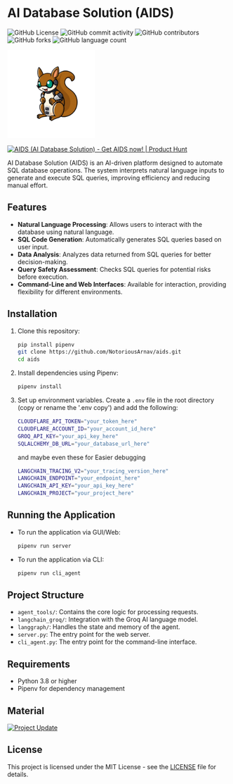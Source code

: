 # AI Database Solution (AIDS)
![GitHub License](https://img.shields.io/github/license/NotoriousArnav/aids)
![GitHub commit activity](https://img.shields.io/github/commit-activity/t/NotoriousArnav/aids)
![GitHub contributors](https://img.shields.io/github/contributors/NotoriousArnav/aids)
![GitHub forks](https://img.shields.io/github/forks/NotoriousArnav/aids)
![GitHub language count](https://img.shields.io/github/languages/count/NotoriousArnav/aids)

<img src="mascot.nobg.png" alt="drawing" width="200"/>

<a href="https://www.producthunt.com/posts/aids-ai-database-solution?embed=true&utm_source=badge-featured&utm_medium=badge&utm_souce=badge-aids&#0045;ai&#0045;database&#0045;solution" target="_blank"><img src="https://api.producthunt.com/widgets/embed-image/v1/featured.svg?post_id=743184&theme=light" alt="AIDS&#0032;&#0040;AI&#0032;Database&#0032;Solution&#0041; - Get&#0032;AIDS&#0032;now&#0033; | Product Hunt" style="width: 250px; height: 54px;" width="250" height="54" /></a>

AI Database Solution (AIDS) is an AI-driven platform designed to automate SQL database operations. The system interprets natural language inputs to generate and execute SQL queries, improving efficiency and reducing manual effort.

## Features

- **Natural Language Processing**: Allows users to interact with the database using natural language.
- **SQL Code Generation**: Automatically generates SQL queries based on user input.
- **Data Analysis**: Analyzes data returned from SQL queries for better decision-making.
- **Query Safety Assessment**: Checks SQL queries for potential risks before execution.
- **Command-Line and Web Interfaces**: Available for interaction, providing flexibility for different environments.

## Installation

1. Clone this repository:
   ```bash
   pip install pipenv
   git clone https://github.com/NotoriousArnav/aids.git
   cd aids
   ```

2. Install dependencies using Pipenv:
   ```bash
   pipenv install
   ```

3. Set up environment variables. Create a `.env` file in the root directory (copy or rename the '.env copy') and add the following:
   ```bash
   CLOUDFLARE_API_TOKEN="your_token_here"
   CLOUDFLARE_ACCOUNT_ID="your_account_id_here"
   GROQ_API_KEY="your_api_key_here"
   SQLALCHEMY_DB_URL="your_database_url_here"
   ```
   and maybe even these for Easier debugging
   ```bash
   LANGCHAIN_TRACING_V2="your_tracing_version_here"
   LANGCHAIN_ENDPOINT="your_endpoint_here"
   LANGCHAIN_API_KEY="your_api_key_here"
   LANGCHAIN_PROJECT="your_project_here"
   ```

## Running the Application

- To run the application via GUI/Web:
  ```bash
  pipenv run server
  ```

- To run the application via CLI:
  ```bash
  pipenv run cli_agent
  ```

## Project Structure

- `agent_tools/`: Contains the core logic for processing requests.
- `langchain_groq/`: Integration with the Groq AI language model.
- `langgraph/`: Handles the state and memory of the agent.
- `server.py`: The entry point for the web server.
- `cli_agent.py`: The entry point for the command-line interface.

## Requirements

- Python 3.8 or higher
- Pipenv for dependency management

## Material
[![Project Update](https://img.youtube.com/vi/l61xNQLrZ5E/0.jpg)](https://www.youtube.com/watch?v=l61xNQLrZ5E)

## License

This project is licensed under the MIT License - see the [LICENSE](LICENSE) file for details.
